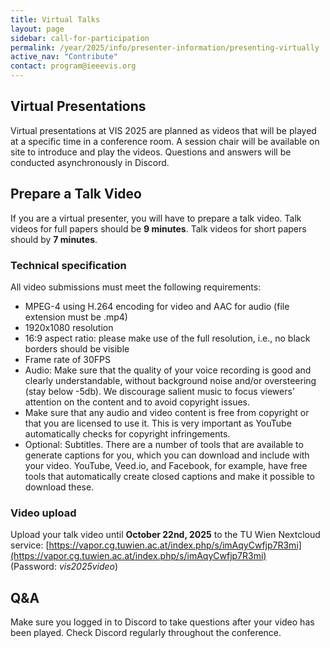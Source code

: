```yaml
---
title: Virtual Talks
layout: page
sidebar: call-for-participation
permalink: /year/2025/info/presenter-information/presenting-virtually
active_nav: "Contribute"
contact: program@ieeevis.org
---
```


## Virtual Presentations

Virtual presentations at VIS 2025 are planned as videos that will be played at a specific time in a conference room.
A session chair will be available on site to introduce and play the videos.
Questions and answers will be conducted asynchronously in Discord.


## Prepare a Talk Video

If you are a virtual presenter, you will have to prepare a talk video.
Talk videos for full papers should be **9 minutes**. Talk videos for short papers should by **7 minutes**.

### Technical specification

All video submissions must meet the following requirements:
* MPEG-4 using H.264 encoding for video and AAC for audio (file extension must be .mp4)
* 1920x1080 resolution
* 16:9 aspect ratio: please make use of the full resolution, i.e., no black borders should be visible
* Frame rate of 30FPS
* Audio: Make sure that the quality of your voice recording is good and clearly understandable, without background noise and/or oversteering (stay below -5db). We discourage salient music to focus viewers’ attention on the content and to avoid copyright issues.
* Make sure that any audio and video content is free from copyright or that you are licensed to use it. This is very important as YouTube automatically checks for copyright infringements.
* Optional: Subtitles. There are a number of tools that are available to generate captions for you, which you can download and include with your video. YouTube, Veed.io, and Facebook, for example, have free tools that automatically create closed captions and make it possible to download these.

### Video upload

Upload your talk video until **October 22nd, 2025** to the TU Wien Nextcloud service:
[https://vapor.cg.tuwien.ac.at/index.php/s/imAqyCwfjp7R3mi](https://vapor.cg.tuwien.ac.at/index.php/s/imAqyCwfjp7R3mi)<br />
(Password: *vis2025video*)

## Q&A

Make sure you logged in to Discord to take questions after your video has been played.
Check Discord regularly throughout the conference.
